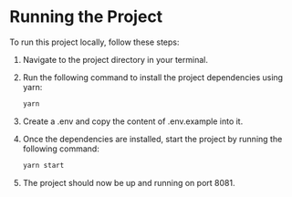 # Running the Project

To run this project locally, follow these steps:

1. Navigate to the project directory in your terminal.
2. Run the following command to install the project dependencies using yarn:

    ```bash
    yarn
    ```

3. Create a .env and copy the content of .env.example into it.
4. Once the dependencies are installed, start the project by running the following command:

    ```bash
    yarn start
    ```

5. The project should now be up and running on port 8081.
